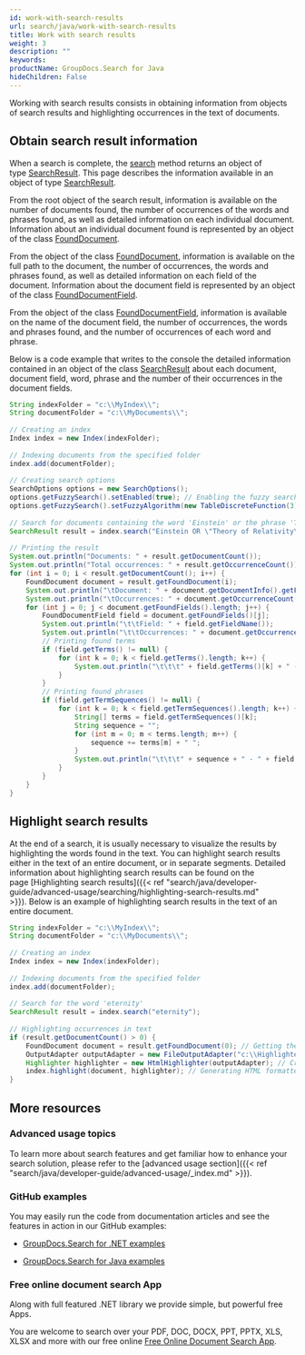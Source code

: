 ```yaml
---
id: work-with-search-results
url: search/java/work-with-search-results
title: Work with search results
weight: 3
description: ""
keywords: 
productName: GroupDocs.Search for Java
hideChildren: False
---
```

Working with search results consists in obtaining information from objects of search results and highlighting occurrences in the text of documents.

## Obtain search result information

When a search is complete, the [search](https://reference.groupdocs.com/search/java/com.groupdocs.search/Index#search(java.lang.String)) method returns an object of type [SearchResult](https://reference.groupdocs.com/search/java/com.groupdocs.search.results/SearchResult). This page describes the information available in an object of type [SearchResult](https://reference.groupdocs.com/search/java/com.groupdocs.search.results/SearchResult).

From the root object of the search result, information is available on the number of documents found, the number of occurrences of the words and phrases found, as well as detailed information on each individual document. Information about an individual document found is represented by an object of the class [FoundDocument](https://reference.groupdocs.com/search/java/com.groupdocs.search.results/FoundDocument).

From the object of the class [FoundDocument](https://reference.groupdocs.com/search/java/com.groupdocs.search.results/FoundDocument), information is available on the full path to the document, the number of occurrences, the words and phrases found, as well as detailed information on each field of the document. Information about the document field is represented by an object of the class [FoundDocumentField](https://reference.groupdocs.com/search/java/com.groupdocs.search.results/FoundDocumentField).

From the object of the class [FoundDocumentField](https://reference.groupdocs.com/search/java/com.groupdocs.search.results/FoundDocumentField), information is available on the name of the document field, the number of occurrences, the words and phrases found, and the number of occurrences of each word and phrase.

Below is a code example that writes to the console the detailed information contained in an object of the class [SearchResult](https://reference.groupdocs.com/search/java/com.groupdocs.search.results/SearchResult) about each document, document field, word, phrase and the number of their occurrences in the document fields.



```java
String indexFolder = "c:\\MyIndex\\";
String documentFolder = "c:\\MyDocuments\\";
 
// Creating an index
Index index = new Index(indexFolder);
 
// Indexing documents from the specified folder
index.add(documentFolder);
 
// Creating search options
SearchOptions options = new SearchOptions();
options.getFuzzySearch().setEnabled(true); // Enabling the fuzzy search
options.getFuzzySearch().setFuzzyAlgorithm(new TableDiscreteFunction(3)); // Setting the maximum number of differences to 3
 
// Search for documents containing the word 'Einstein' or the phrase 'Theory of Relativity'
SearchResult result = index.search("Einstein OR \"Theory of Relativity\"", options);
 
// Printing the result
System.out.println("Documents: " + result.getDocumentCount());
System.out.println("Total occurrences: " + result.getOccurrenceCount());
for (int i = 0; i < result.getDocumentCount(); i++) {
    FoundDocument document = result.getFoundDocument(i);
    System.out.println("\tDocument: " + document.getDocumentInfo().getFilePath());
    System.out.println("\tOccurrences: " + document.getOccurrenceCount());
    for (int j = 0; j < document.getFoundFields().length; j++) {
        FoundDocumentField field = document.getFoundFields()[j];
        System.out.println("\t\tField: " + field.getFieldName());
        System.out.println("\t\tOccurrences: " + document.getOccurrenceCount());
        // Printing found terms
        if (field.getTerms() != null) {
            for (int k = 0; k < field.getTerms().length; k++) {
                System.out.println("\t\t\t" + field.getTerms()[k] + " - " + field.getTermsOccurrences()[k]);
            }
        }
        // Printing found phrases
        if (field.getTermSequences() != null) {
            for (int k = 0; k < field.getTermSequences().length; k++) {
                String[] terms = field.getTermSequences()[k];
                String sequence = "";
                for (int m = 0; m < terms.length; m++) {
                    sequence += terms[m] + " ";
                }
                System.out.println("\t\t\t" + sequence + " - " + field.getTermSequencesOccurrences()[k]);
            }
        }
    }
}
```

## Highlight search results

At the end of a search, it is usually necessary to visualize the results by highlighting the words found in the text. You can highlight search results either in the text of an entire document, or in separate segments. Detailed information about highlighting search results can be found on the page [Highlighting search results]({{< ref "search/java/developer-guide/advanced-usage/searching/highlighting-search-results.md" >}}). Below is an example of highlighting search results in the text of an entire document.



```java
String indexFolder = "c:\\MyIndex\\";
String documentFolder = "c:\\MyDocuments\\";
 
// Creating an index
Index index = new Index(indexFolder);
 
// Indexing documents from the specified folder
index.add(documentFolder);
 
// Search for the word 'eternity'
SearchResult result = index.search("eternity");
 
// Highlighting occurrences in text
if (result.getDocumentCount() > 0) {
    FoundDocument document = result.getFoundDocument(0); // Getting the first found document
    OutputAdapter outputAdapter = new FileOutputAdapter("c:\\Highlighted.html"); // Creating an output adapter to the file
    Highlighter highlighter = new HtmlHighlighter(outputAdapter); // Creating the highlighter object
    index.highlight(document, highlighter); // Generating HTML formatted text with highlighted occurrences
}
```

## More resources

### Advanced usage topics

To learn more about search features and get familiar how to enhance your search solution, please refer to the [advanced usage section]({{< ref "search/java/developer-guide/advanced-usage/_index.md" >}}).

### GitHub examples

You may easily run the code from documentation articles and see the features in action in our GitHub examples:

*   [GroupDocs.Search for .NET examples](https://github.com/groupdocs-search/GroupDocs.Search-for-.NET)
    
*   [GroupDocs.Search for Java examples](https://github.com/groupdocs-search/GroupDocs.Search-for-Java)
    

### Free online document search App

Along with full featured .NET library we provide simple, but powerful free Apps.

You are welcome to search over your PDF, DOC, DOCX, PPT, PPTX, XLS, XLSX and more with our free online [Free Online Document Search App](https://products.groupdocs.app/search).
